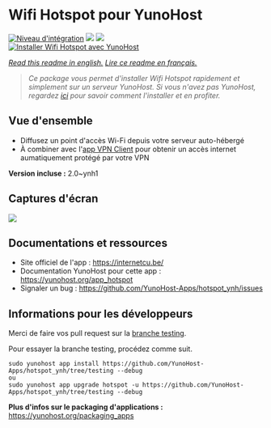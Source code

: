 # Wifi Hotspot pour YunoHost

[![Niveau d'intégration](https://dash.yunohost.org/integration/hotspot.svg)](https://dash.yunohost.org/appci/app/hotspot) ![](https://ci-apps.yunohost.org/ci/badges/hotspot.status.svg) ![](https://ci-apps.yunohost.org/ci/badges/hotspot.maintain.svg)  
[![Installer Wifi Hotspot avec YunoHost](https://install-app.yunohost.org/install-with-yunohost.svg)](https://install-app.yunohost.org/?app=hotspot)

*[Read this readme in english.](./README.md)*
*[Lire ce readme en français.](./README_fr.md)*

> *Ce package vous permet d'installer Wifi Hotspot rapidement et simplement sur un serveur YunoHost.
Si vous n'avez pas YunoHost, regardez [ici](https://yunohost.org/#/install) pour savoir comment l'installer et en profiter.*

## Vue d'ensemble

* Diffusez un point d'accès Wi-Fi depuis votre serveur auto-hébergé
* À combiner avec l'[app VPN Client](https://github.com/labriqueinternet/vpnclient_ynh) pour obtenir un accès internet aumatiquement protégé par votre VPN


**Version incluse :** 2.0~ynh1



## Captures d'écran

![](./doc/screenshots/hotspot.png)

## Documentations et ressources

* Site officiel de l'app : https://internetcu.be/
* Documentation YunoHost pour cette app : https://yunohost.org/app_hotspot
* Signaler un bug : https://github.com/YunoHost-Apps/hotspot_ynh/issues

## Informations pour les développeurs

Merci de faire vos pull request sur la [branche testing](https://github.com/YunoHost-Apps/hotspot_ynh/tree/testing).

Pour essayer la branche testing, procédez comme suit.
```
sudo yunohost app install https://github.com/YunoHost-Apps/hotspot_ynh/tree/testing --debug
ou
sudo yunohost app upgrade hotspot -u https://github.com/YunoHost-Apps/hotspot_ynh/tree/testing --debug
```

**Plus d'infos sur le packaging d'applications :** https://yunohost.org/packaging_apps

